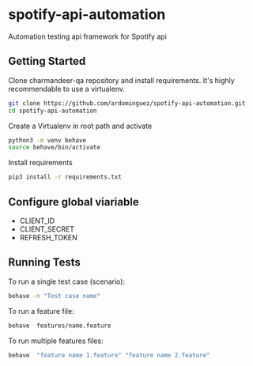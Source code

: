 # spotify-api-automation
Automation testing api framework for Spotify api

## Getting Started

Clone charmandeer-qa repository and install requirements. It's
highly recommendable to use a virtualenv.


```bash
git clone https://github.com/ardominguez/spotify-api-automation.git
cd spotify-api-automation
```

Create a Virtualenv in root path and activate

```bash
python3 -m venv behave
source behave/bin/activate
```

Install requirements
```bash
pip3 install -r requirements.txt
```
## Configure global viariable

- CLIENT_ID
- CLIENT_SECRET
- REFRESH_TOKEN


## Running Tests

To run a single test case (scenario):

```bash
behave -n "Test case name"
```
    
To run a feature file:

```bash
behave  features/name.feature
```
    
To run multiple features files:

```bash
behave  "feature name 1.feature" "feature name 2.feature"
```
